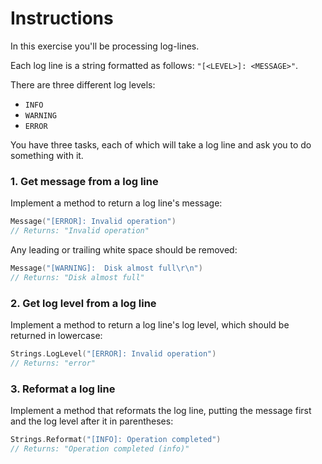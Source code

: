 # Instructions

In this exercise you'll be processing log-lines.

Each log line is a string formatted as follows: `"[<LEVEL>]: <MESSAGE>"`.

There are three different log levels:

- `INFO`
- `WARNING`
- `ERROR`

You have three tasks, each of which will take a log line and ask you to do something with it.

### 1. Get message from a log line

Implement a method to return a log line's message:

```go
Message("[ERROR]: Invalid operation")
// Returns: "Invalid operation"
```

Any leading or trailing white space should be removed:

```go
Message("[WARNING]:  Disk almost full\r\n")
// Returns: "Disk almost full"
```

### 2. Get log level from a log line

Implement a method to return a log line's log level, which should be returned in lowercase:

```go
Strings.LogLevel("[ERROR]: Invalid operation")
// Returns: "error"
```

### 3. Reformat a log line

Implement a method that reformats the log line, putting the message first and the log level after it in parentheses:

```go
Strings.Reformat("[INFO]: Operation completed")
// Returns: "Operation completed (info)"
```
